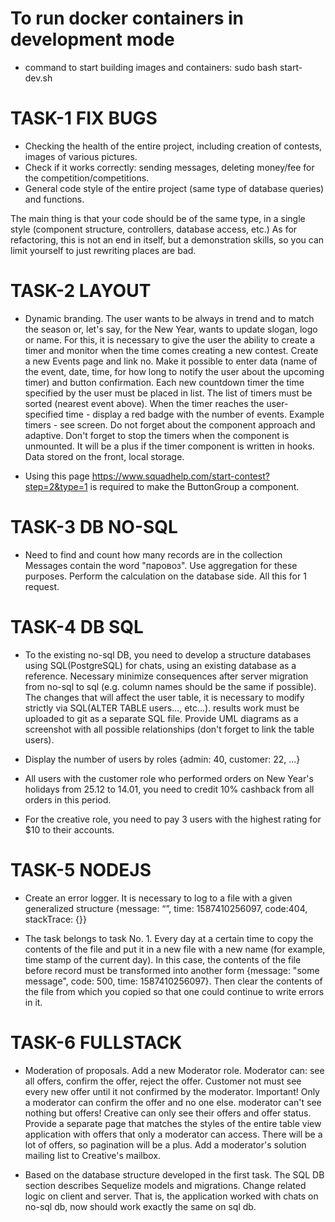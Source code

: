 # To run docker containers in development mode

- command to start building images and containers:
  sudo bash start-dev.sh

# TASK-1 FIX BUGS

- Checking the health of the entire project, including creation of contests, images of various pictures.
- Check if it works correctly: sending messages, deleting money/fee for the competition/competitions.
- General code style of the entire project (same type of database queries) and functions.

The main thing is that your code should be of the same type, in a single style (component structure, controllers,
database access, etc.) As for refactoring, this is not an end in itself, but a demonstration skills, so you can limit yourself to just rewriting
places are bad.

# TASK-2 LAYOUT

- Dynamic branding. The user wants to be always in trend and to match the season or, let's say, for the New Year, wants to update slogan, logo or name. For this, it is necessary to give the user the ability to create a timer and monitor when the time comes creating a new contest. Create a new Events page and link no. Make it possible to enter data (name of the event, date, time, for how long to notify the user about the upcoming timer) and button confirmation. Each new countdown timer the time specified by the user must be placed in list. The list of timers must be sorted (nearest event above). When the timer reaches the user-specified time - display a red badge with the number of events. Example timers - see screen. Do not forget about the component approach and adaptive. Don't forget to stop the timers when the component is unmounted. It will be a plus if the timer component is written in hooks. Data stored on the front, local storage.

- Using this page https://www.squadhelp.com/start-contest?step=2&type=1 is required to make the ButtonGroup a component.

# TASK-3 DB NO-SQL

- Need to find and count how many records are in the collection Messages contain the word "паровоз". Use aggregation for these purposes. Perform the calculation on the database side. All this for 1 request.

# TASK-4 DB SQL

- To the existing no-sql DB, you need to develop a structure databases using SQL(PostgreSQL) for chats, using an existing database as a reference. Necessary minimize consequences after server migration from no-sql to sql (e.g. column names should be the same if possible). The changes that will affect the user table, it is necessary to modify strictly via SQL(ALTER TABLE users..., etc...). results work must be uploaded to git as a separate SQL file. Provide UML diagrams as a screenshot with all possible relationships (don't forget to link the table users).

- Display the number of users by roles {admin: 40, customer: 22, ...}

- All users with the customer role who performed orders on New Year's holidays from 25.12 to 14.01, you need to credit 10% cashback from all orders in this period.

- For the creative role, you need to pay 3 users with the highest rating for $10 to their accounts.

# TASK-5 NODEJS

- Create an error logger. It is necessary to log to a file with a given generalized structure {message: “”, time: 1587410256097, code:404, stackTrace: {}}

- The task belongs to task No. 1. Every day at a certain time to copy the contents of the file and put it in a new file with a new name (for example, time stamp of the current day). In this case, the contents of the file before record must be transformed into another form {message: "some message", code: 500, time: 1587410256097}. Then clear the contents of the file from which you copied so that one could continue to write errors in it.

# TASK-6 FULLSTACK

- Moderation of proposals. Add a new Moderator role. Moderator can: see all offers, confirm the offer, reject the offer. Customer not must see every new offer until it not confirmed by the moderator. Important! Only a moderator can confirm the offer and no one else. moderator can't see nothing but offers! Creative can only see their offers and offer status. Provide a separate page that matches the styles of the entire table view application with offers that only a moderator can access. There will be a lot of offers, so pagination will be a plus. Add a moderator's solution mailing list to Creative's mailbox.

- Based on the database structure developed in the first task. The SQL DB section describes Sequelize models and migrations. Change related logic on client and server. That is, the application worked with chats on no-sql db, now should work exactly the same on sql db.
